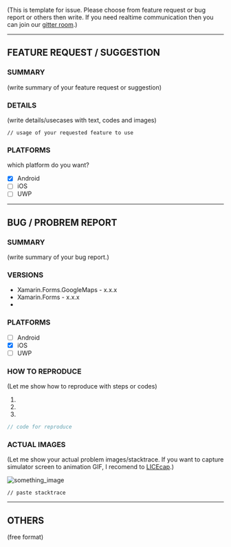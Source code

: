 (This is template for issue. Please choose from feature request or bug report or others then write.
If you need realtime communication then you can join our [gitter room](https://gitter.im/Xamarin-Forms-GoogleMaps/public).)

----
## FEATURE REQUEST / SUGGESTION

### SUMMARY

(write summary of your feature request or suggestion)

### DETAILS

(write details/usecases with text, codes and images)

```
// usage of your requested feature to use
```

### PLATFORMS

which platform do you want?

- [x] Android
- [ ] iOS
- [ ] UWP

----
## BUG / PROBREM REPORT

### SUMMARY

(write summary of your bug report.)

### VERSIONS

* Xamarin.Forms.GoogleMaps - x.x.x
* Xamarin.Forms - x.x.x
* 

### PLATFORMS

- [ ] Android
- [x] iOS
- [ ] UWP

### HOW TO REPRODUCE

(Let me show how to reproduce with steps or codes)

1. 
2. 
3. 

```csharp
// code for reproduce
```

### ACTUAL IMAGES

(Let me show your actual problem images/stacktrace. If you want to capture simulator screen to animation GIF, I recomend to [LICEcap](http://www.cockos.com/licecap/).)

![something_image](your_image.png) 

```
// paste stacktrace
```

----

## OTHERS

(free format)
